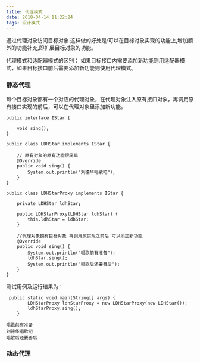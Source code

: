 ```yaml
---
title: 代理模式
date: 2018-04-14 11:22:24
tags: 设计模式
---
```


通过代理对象访问目标对象.这样做的好处是:可以在目标对象实现的功能上,增加额外的功能补充,即扩展目标对象的功能。
<!--more-->
代理模式和适配器模式的区别： 如果目标接口内需要添加新功能则用适配器模式，如果目标接口前后需要添加新功能则使用代理模式。
### 静态代理
每个目标对象都有一个对应的代理对象，在代理对象注入原有接口对象，再调用原有接口实现的前后，可以在代理对象里添加新功能。
```
public interface IStar {

    void sing();
}

public class LDHStar implements IStar {

    // 原有对象的原有功能很简单
    @Override
    public void sing() {
        System.out.println("刘德华唱歌吧");
    }
}

public class LDHStarProxy implements IStar {

    private LDHStar ldhStar;

    public LDHStarProxy(LDHStar ldhStar) {
        this.ldhStar = ldhStar;
    }

    //代理对象拥有目标对象 再调用原实现之前后 可以添加新功能
    @Override
    public void sing() {
        System.out.println("唱歌前有准备");
        ldhStar.sing();
        System.out.println("唱歌后还要善后");
    }
}
```
测试用例及运行结果为：

```
 public static void main(String[] args) {
        LDHStarProxy ldhStarProxy = new LDHStarProxy(new LDHStar());
        ldhStarProxy.sing();
    }

唱歌前有准备
刘德华唱歌吧
唱歌后还要善后
```

### 动态代理